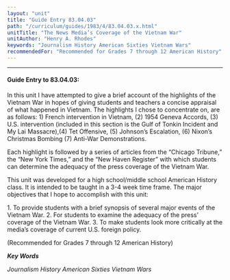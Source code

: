 ```yaml
---
layout: "unit"
title: "Guide Entry 83.04.03"
path: "/curriculum/guides/1983/4/83.04.03.x.html"
unitTitle: "The News Media’s Coverage of the Vietnam War"
unitAuthor: "Henry A. Rhodes"
keywords: "Journalism History American Sixties Vietnam Wars"
recommendedFor: "Recommended for Grades 7 through 12 American History"
---
```

<body>
<hr/>
<h4>
Guide Entry to 83.04.03:
</h4>
In this unit I have attempted to give a brief account of the highlights of the Vietnam War in hopes of giving students and teachers a concise appraisal of what happened in Vietnam.  The highlights I chose to concentrate on, are as follows: 1) French intervention in Vietnam, (2) 1954 Geneva Accords, (3) U.S. intervention (included in this section is the Gulf of Tonkin Incident and My Lai Massacre),(4) Tet Offensive, (5) Johnson’s Escalation, (6) Nixon’s Christmas Bombing (7) Anti-War Demonstrations.
<p>
Each highlight is followed by a series of articles from the “Chicago Tribune,” the “New York Times,” and the “New Haven Register” with which students can determine the adequacy of the press coverage of the Vietnam War.
</p>
<p>
This unit was developed for a high school/middle school American History class.  It is intended to be taught in a 3-4 week time frame. The major objectives that I hope to accomplish with this unit:
</p>
<p>
1.  To provide students with a brief synopsis of several major events of the Vietnam War. 2.  For students to examine the adequacy of the press’ coverage of the Vietnam War. 3.  To make students look more critically at the media’s coverage of current U.S. foreign policy.
</p>
<p>
(Recommended for Grades 7 through 12 American History)
</p>
<p>
<b>
<i>
Key Words
</i>
</b>
<br/>
</p>
<p>
<i>
Journalism History American Sixties Vietnam Wars
</i>
</p>
</body>